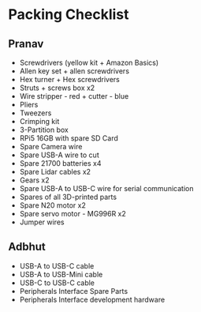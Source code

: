 # Packing Checklist

## Pranav
- Screwdrivers (yellow kit + Amazon Basics)
- Allen key set + allen screwdrivers
- Hex turner + Hex screwdrivers
- Struts + screws box x2
- Wire stripper - red + cutter - blue
- Pliers
- Tweezers
- Crimping kit
- 3-Partition box
- RPi5 16GB with spare SD Card
- Spare Camera wire
- Spare USB-A wire to cut
- Spare 21700 batteries x4
- Spare Lidar cables x2
- Gears x2
- Spare USB-A to USB-C wire for serial communication
- Spares of all 3D-printed parts
- Spare N20 motor x2
- Spare servo motor - MG996R x2
- Jumper wires

## Adbhut
- USB-A to USB-C cable
- USB-A to USB-Mini cable
- USB-C to USB-C cable
- Peripherals Interface Spare Parts
- Peripherals Interface development hardware